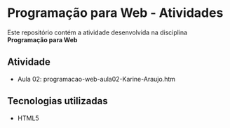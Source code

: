 # Programação para Web - Atividades 
Este repositório contém a atividade desenvolvida na disciplina **Programação para Web**

## Atividade 
 - Aula 02: programacao-web-aula02-Karine-Araujo.htm

## Tecnologias utilizadas
 - HTML5  
